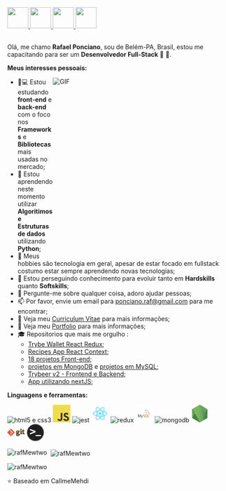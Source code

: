 <a href="https://github.com/rafMewtwo" target="_blank">
  <img src="https://cdn.iconscout.com/icon/free/png-256/github-108-438008.png" width="48px" height="48px">
</a> 
<a href="https://www.instagram.com/raf.ponciano/" target="_blank">
  <img src="https://cdn.icon-icons.com/icons2/1211/PNG/512/1491579602-yumminkysocialmedia36_83067.png" width="48px" height="48px">
</a> 
<a href="https://www.facebook.com/osupermewtwo/" target="_blank">
  <img src="https://i.ibb.co/zmYNW4p/facebook.png" width="48px" height="48px">
</a> 
<a href="https://www.linkedin.com/in/rafaelponciano/" target="_blank">
  <img src="https://i.ibb.co/Kx2GSrT/linkedin.png" width="48px" height="48px">
</a>

<br />
<br />

Olá, me chamo **Rafael Ponciano**, sou de Belém-PA, Brasil, estou me capacitando para ser um **Desenvolvedor Full-Stack** 💼 🚀. 

**Meus interesses pessoais:**

  <img align="right" alt="GIF" src="https://i.pinimg.com/originals/50/83/e0/5083e0a2a7dcaae07c142e8b87036a27.gif" width="400px" height="400px" />

- 👨💻 Estou estudando **front-end** e **back-end** com o foco nos **Frameworks** e **Bibliotecas** mais usadas no mercado;
- 🌱 Estou aprendendo neste momento utilizar **Algoritimos e Estruturas de dados** utilizando **Python**; 
- 🤔 Meus hobbies são tecnologia em geral, apesar de estar focado em fullstack costumo estar sempre aprendendo novas tecnologias;
- 💼 Estou perseguindo conhecimento para evoluir tanto em **Hardskills** quanto **Softskills**;
- 💬 Pergunte-me sobre qualquer coisa, adoro ajudar pessoas;
- 📫 Por favor, envie um email para ponciano.raf@gmail.com para me encontrar;
- 📝 Veja meu <a href="https://drive.google.com/file/d/1f6n9ZtB9Fs0YxIDp9O0i36g3DF7gNYpj/view" target="_blank">Curriculum Vitae</a> para mais informações;
- 👋 Veja meu <a href="https://www.rafaelponciano.com/" target="_blank">Portfolio</a> para mais informações;
- 🎓 Repositorios que mais me orgulho :
  - <a href="https://github.com/rafMewtwo/sd-06-project-trybewallet" target="_blank">Trybe Wallet React Redux</a>;
  - <a href="https://github.com/rafMewtwo/sd-06-project-recipes-app" target="_blank">Recipes App React Context</a>;
  - <a href="https://github.com/rafMewtwo/projetos-front-end" target="_blank">18 projetos Front-end</a>;
  - <a href="https://github.com/rafMewtwo/mongodb-sintax" target="_blank">projetos em MongoDB</a> e <a href="https://github.com/rafMewtwo/mysql-sintaxe" target="_blank">projetos em MySQL</a>;
  - <a href="https://github.com/rafMewtwo/trybeer-v2" target="_blank">Trybeer v2 - Frontend e Backend</a>;
  - <a href="https://github.com/rafMewtwo/nextjs-up-and-running" target="_blank">App utilizando nextJS</a>;


**Linguagens e ferramentas:**  

<p align="left">
  <img src="https://w7.pngwing.com/pngs/581/330/png-transparent-logo-cascading-style-sheets-html5-css3-prags-html5-und-css3-der-meisterkurs-html5-css3-javascript-design-text-trademark-logo.png" alt="html5 e css3" width="80" height="40"/> 
<!--   <img src="https://devicons.github.io/devicon/devicon.git/icons/css3/css3-original-wordmark.svg" alt="css3" width="40" height="40"/> -->
  <img src="https://raw.githubusercontent.com/github/explore/80688e429a7d4ef2fca1e82350fe8e3517d3494d/topics/javascript/javascript.png" width="40" height="40"/> 
  <img src="https://jestjs.io/img/jest.png" alt="jest" width="40" height="40" /> 
  <img src="https://raw.githubusercontent.com/github/explore/80688e429a7d4ef2fca1e82350fe8e3517d3494d/topics/react/react.png" alt="react" width="40" height="40"/> 
  <img src="https://cdn.iconscout.com/icon/free/png-512/redux-283024.png" alt="redux" width="40" height="40"/> 
  <img src="https://raw.githubusercontent.com/github/explore/80688e429a7d4ef2fca1e82350fe8e3517d3494d/topics/mysql/mysql.png" alt="mysql" width="40" height="40"/> 
  <img src="https://img.icons8.com/color/452/mongodb.png" alt="mongodb" width="40" height="40"/> 
  <img src="https://raw.githubusercontent.com/github/explore/80688e429a7d4ef2fca1e82350fe8e3517d3494d/topics/nodejs/nodejs.png" alt="nodejs" width="40" height="40"/> 
<!--   <img src="https://devicons.github.io/devicon/devicon.git/icons/express/express-original-wordmark.svg" alt="express" width="40" height="40"/>  -->
  <img src="https://raw.githubusercontent.com/github/explore/80688e429a7d4ef2fca1e82350fe8e3517d3494d/topics/git/git.png" alt="github" width="40" height="40"/>
  <img src="https://raw.githubusercontent.com/github/explore/80688e429a7d4ef2fca1e82350fe8e3517d3494d/topics/terminal/terminal.png" alt="terminal" width="40" height="40"/> 
</p>


<p>
    <img align="left" src="https://github-readme-stats.vercel.app/api/top-langs/?username=rafMewtwo&layout=compact&theme=graywhite&title_color=268bd2" alt="rafMewtwo" />
</p>
<p>&nbsp;
    <img align="center" src="https://github-readme-stats.vercel.app/api?username=rafMewtwo&count_private=true&show_icons=true&theme=graywhite&icon_color=268bd2&title_color=268bd2" alt="rafMewtwo" />
</p>

<p align="left"> <img src="https://komarev.com/ghpvc/?username=rafMewtwo" alt="rafMewtwo" /> </p>

⭐️ Baseado em CallmeMehdi
